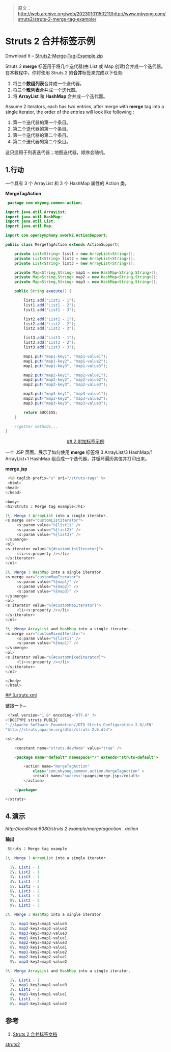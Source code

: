 > 原文：<http://web.archive.org/web/20230101150211/http://www.mkyong.com/struts2/struts-2-merge-tag-example/>

# Struts 2 合并标签示例

Download It – [Struts2-Merge-Tag-Example.zip](http://web.archive.org/web/20190220094418/http://www.mkyong.com/wp-content/uploads/2010/07/Struts2-Merge-Tag-Example.zip)

Struts 2 **merge** 标签用于将几个迭代器(由 List 或 Map 创建)合并成一个迭代器。在本教程中，你将使用 Struts 2 的**合并**标签来完成以下任务:

1.  将三个**数组列表**合并成一个迭代器。
2.  将三个**散列表**合并成一个迭代器。
3.  将 **ArrayList** 和 **HashMap** 合并成一个迭代器。

Assume 2 iterators, each has two entries, after merge with **merge** tag into a single iterator, the order of the entries will look like following :

1.  第一个迭代器的第一个条目。
2.  第二个迭代器的第一个条目。
3.  第一个迭代器的第二个条目。
4.  第二个迭代器的第二个条目。

这只适用于列表迭代器；地图迭代器，顺序会随机。

## 1.行动

一个具有 3 个 ArrayList 和 3 个 HashMap 属性的 Action 类。

**MergeTagAction**

```java
 package com.mkyong.common.action;

import java.util.ArrayList;
import java.util.HashMap;
import java.util.List;
import java.util.Map;

import com.opensymphony.xwork2.ActionSupport;

public class MergeTagAction extends ActionSupport{

	private List<String> list1 = new ArrayList<String>();
	private List<String> list2 = new ArrayList<String>();
	private List<String> list3 = new ArrayList<String>();

	private Map<String,String> map1 = new HashMap<String,String>();
	private Map<String,String> map2 = new HashMap<String,String>();
	private Map<String,String> map3 = new HashMap<String,String>();

	public String execute() {

		list1.add("List1 - 1");
		list1.add("List1 - 2");
		list1.add("List1 - 3");

		list2.add("List2 - 1");
		list2.add("List2 - 2");
		list2.add("List2 - 3");

		list3.add("List3 - 1");
		list3.add("List3 - 2");
		list3.add("List3 - 3");

		map1.put("map1-key1", "map1-value1");
		map1.put("map1-key2", "map1-value2");
		map1.put("map1-key3", "map1-value3");

		map2.put("map2-key1", "map2-value1");
		map2.put("map2-key2", "map2-value2");
		map2.put("map2-key3", "map2-value3");

		map3.put("map3-key1", "map3-value1");
		map3.put("map3-key2", "map3-value2");
		map3.put("map3-key3", "map3-value3");

		return SUCCESS;
	}

	//getter methods...
} 
```

 <ins class="adsbygoogle" style="display:block; text-align:center;" data-ad-format="fluid" data-ad-layout="in-article" data-ad-client="ca-pub-2836379775501347" data-ad-slot="6894224149">## 2.附加标签示例

一个 JSP 页面，展示了如何使用 **merge** 标签将 3 ArrayList/3 HashMap/1 ArrayList+1 HashMap 组合成一个迭代器，并循环遍历其值并打印出来。

**merge.jsp**

```java
 <%@ taglib prefix="s" uri="/struts-tags" %>
 <html>
<head>
</head>

<body>
<h1>Struts 2 Merge tag example</h1>

1\. Merge 3 ArrayList into a single iterator.
<s:merge var="customListIterator">
     <s:param value="%{list1}" />
     <s:param value="%{list2}" />
     <s:param value="%{list3}" />
</s:merge>
<ol>
<s:iterator value="%{#customListIterator}">
     <li><s:property /></li>
</s:iterator>
</ol>

2\. Merge 3 HashMap into a single iterator.
<s:merge var="customMapIterator">
     <s:param value="%{map1}" />
     <s:param value="%{map2}" />
     <s:param value="%{map3}" />
</s:merge>
<ol>
<s:iterator value="%{#customMapIterator}">
     <li><s:property /></li>
</s:iterator>
</ol>

3\. Merge ArrayList and HashMap into a single iterator.
<s:merge var="customMixedIterator">
     <s:param value="%{list1}" />
     <s:param value="%{map1}" />
</s:merge>
<ol>
<s:iterator value="%{#customMixedIterator}">
     <li><s:property /></li>
</s:iterator>
</ol>

</body>
</html> 
```

 <ins class="adsbygoogle" style="display:block" data-ad-client="ca-pub-2836379775501347" data-ad-slot="8821506761" data-ad-format="auto" data-ad-region="mkyongregion">## 3.struts.xml

链接一下~

```java
 <?xml version="1.0" encoding="UTF-8" ?>
<!DOCTYPE struts PUBLIC
"-//Apache Software Foundation//DTD Struts Configuration 2.0//EN"
"http://struts.apache.org/dtds/struts-2.0.dtd">

<struts>

 	<constant name="struts.devMode" value="true" />

	<package name="default" namespace="/" extends="struts-default">

		<action name="mergeTagAction" 
			class="com.mkyong.common.action.MergeTagAction" >
			<result name="success">pages/merge.jsp</result>
		</action>

	</package>

</struts> 
```

## 4.演示

*http://localhost:8080/struts 2 example/mergetagaction . action*

**输出**

```java
 Struts 2 Merge tag example

1\. Merge 3 ArrayList into a single iterator.

  1\. List1 - 1
  2\. List2 - 1
  3\. List3 - 1
  4\. List1 - 2
  5\. List2 - 2
  6\. List3 - 2
  7\. List1 - 3
  8\. List2 - 3
  9\. List3 - 3

2\. Merge 3 HashMap into a single iterator.

  1\. map1-key3=map1-value3
  2\. map2-key2=map2-value2
  3\. map3-key3=map3-value3
  4\. map1-key1=map1-value1
  5\. map2-key3=map2-value3
  6\. map3-key1=map3-value1
  7\. map1-key2=map1-value2
  8\. map2-key1=map2-value1
  9\. map3-key2=map3-value2

3\. Merge ArrayList and HashMap into a single iterator.

  1\. List1 - 1
  2\. map1-key3=map1-value3
  3\. List1 - 2
  4\. map1-key1=map1-value1
  5\. List1 - 3
  6\. map1-key2=map1-value2 
```

## 参考

1.  [Struts 2 合并标签文档](http://web.archive.org/web/20190220094418/http://struts.apache.org/2.1.8/docs/merge.html)

[struts2](http://web.archive.org/web/20190220094418/http://www.mkyong.com/tag/struts2/)








